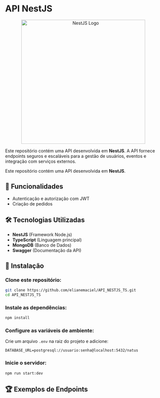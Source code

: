 # API NestJS

<p align="center">
  <a href="https://nestjs.com" target="_blank">
    <img src="https://nestjs.com/img/logo_text.svg" alt="NestJS Logo" width="400" />
  </a>
</p>

Este repositório contém uma API desenvolvida em **NestJS**. A API fornece endpoints seguros e escaláveis para a gestão de usuários, eventos e integração com serviços externos.


Este repositório contém uma API desenvolvida em **NestJS**.
## 📌 Funcionalidades
- Autenticação e autorização com JWT
- Criação de pedidos
  
## 🛠 Tecnologias Utilizadas
- **NestJS** (Framework Node.js)
- **TypeScript** (Linguagem principal)
- **MongoDB** (Banco de Dados)
- **Swagger** (Documentação da API)

## 🚀 Instalação

### Clone este repositório:
   ```sh
   git clone https://github.com/elianemaciel/API_NESTJS_TS.git
   cd API_NESTJS_TS
   ```

### Instale as dependências:
   ```sh
   npm install
   ```

### Configure as variáveis de ambiente:
   Crie um arquivo `.env` na raiz do projeto e adicione:
   ```env
   DATABASE_URL=postgresql://usuario:senha@localhost:5432/natus
   ```

### Inicie o servidor:
   ```sh
   npm run start:dev
   ```

## 🏆 Exemplos de Endpoints

